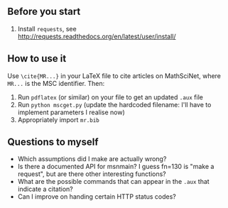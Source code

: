 Before you start
---------------

1. Install `requests`, see http://requests.readthedocs.org/en/latest/user/install/


How to use it
-------------

Use `\cite{MR...}` in your LaTeX file to cite articles on MathSciNet, where `MR...` is the MSC identifier. Then:

1. Run `pdflatex` (or similar) on your file to get an updated `.aux` file
2. Run `python mscget.py` (update the hardcoded filename: I'll have to implement parameters I realise now)
3. Appropriately import `mr.bib`


Questions to myself
-------------------

* Which assumptions did I make are actually wrong?
* Is there a documented API for msnmain? I guess fn=130 is "make a request", but are there other interesting functions?
* What are the possible commands that can appear in the `.aux` that indicate a citation?
* Can I improve on handing certain HTTP status codes?

